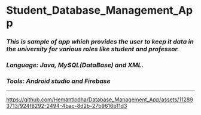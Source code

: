 # Student_Database_Management_App
### ***This is sample of app which provides the user to keep it data in the university for various roles like student and professor.***
### ***Language:  Java, MySQL(DataBase) and XML.***
### ***Tools:  Android studio and Firebase***
----


https://github.com/Hemantlodha/Database_Management_App/assets/112893713/924f8292-2494-4bac-8d2b-27b9616b11d3

